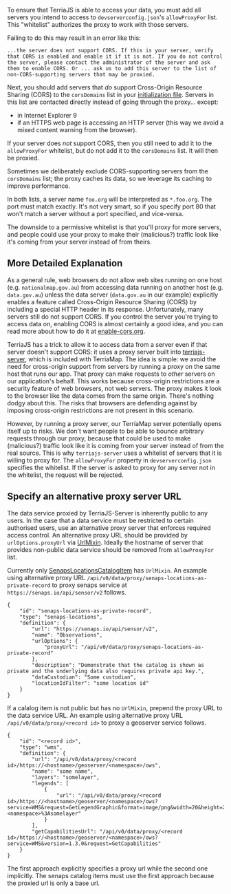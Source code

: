 To ensure that TerriaJS is able to access your data, you must add all servers you intend to access to `devserverconfig.json`'s `allowProxyFor` list. This "whitelist" authorizes the proxy to work with those servers.

Failing to do this may result in an error like this:

`...the server does not support CORS. If this is your server, verify that CORS is enabled and enable it if it is not. If you do not control the server, please contact the administrator of the server and ask them to enable CORS. Or ... ask us to add this server to the list of non-CORS-supporting servers that may be proxied.`

Next, you should add servers that *do* support Cross-Origin Resource Sharing (CORS) to the `corsDomains` list in your [initialization file](../customizing/initialization-files.md). Servers in this list are contacted directly instead of going through the proxy... except:

* in Internet Explorer 9
* if an HTTPS web page is accessing an HTTP server (this way we avoid a mixed content warning from the browser).

If your server does *not* support CORS, then you still need to add it to the `allowProxyFor` whitelist, but do not add it to the `corsDomains` list. It will then be proxied.

Sometimes we deliberately exclude CORS-supporting servers from the `corsDomains` list; the proxy caches its data, so we leverage its caching to improve performance.

In both lists, a server name `foo.org` will be interpreted as `*.foo.org`. The port must match exactly. It's not very smart, so if you specify port 80 that won't match a server without a port specified, and vice-versa.

The downside to a permissive whitelist is that you'll proxy for more servers, and people could use your proxy to make their (malicious?) traffic look like it's coming from your server instead of from theirs.

## More Detailed Explanation

As a general rule, web browsers do not allow web sites running on one host (e.g. `nationalmap.gov.au`) from accessing data running on another host (e.g. `data.gov.au`) unless the data server (`data.gov.au` in our example) explicitly enables a feature called Cross-Origin Resource Sharing (CORS) by including a special HTTP header in its response.  Unfortunately, many servers still do not support CORS.  If you control the server you're trying to access data on, enabling CORS is almost certainly a good idea, and you can read more about how to do it at [enable-cors.org](http://enable-cors.org/).

TerriaJS has a trick to allow it to access data from a server even if that server doesn't support CORS: it uses a proxy server built into [terriajs-server](https://github.com/TerriaJS/terriajs-server), which is included with TerriaMap.  The idea is simple: we avoid the need for cross-origin support from servers by running a proxy on the same host that runs our app.  That proxy can make requests to _other_ servers on our application's behalf.  This works because cross-origin restrictions are a security feature of web browsers, not web servers.  The proxy makes it look to the browser like the data comes from the same origin.  There's nothing dodgy about this.  The risks that browsers are defending against by imposing cross-origin restrictions are not present in this scenario.

However, by running a proxy server, our TerriaMap server potentially opens itself up to risks.  We don't want people to be able to bounce arbitrary requests through our proxy, because that could be used to make (malicious?) traffic look like it is coming from your server instead of from the real source.  This is why `terriajs-server` uses a whitelist of servers that it is willing to proxy for.  The `allowProxyFor` property in `devserverconfig.json` specifies the whitelist.  If the server is asked to proxy for any server not in the whitelist, the request will be rejected.

## Specify an alternative proxy server URL

The data service proxied by TerriaJS-Server is inherently public to any users. In the case that a data service must be restricted to certain authorised users, use an alternative proxy server that enforces required access control. An alternative proxy URL should be provided by `urlOptions.proxyUrl` via [UrlMixin](/lib/ModelMixins/UrlMixin.ts). Ideally the hostname of server that provides non-public data service should be removed from `allowProxyFor` list.

Currently only [SenapsLocationsCatalogItem](/lib/Models/SenapsLocationsCatalogItem.ts) has `UrlMixin`. An example using alternative proxy URL `/api/v0/data/proxy/senaps-locations-as-private-record` to proxy senaps service at `https://senaps.io/api/sensor/v2` follows.

```
{
    "id": "senaps-locations-as-private-record",
    "type": "senaps-locations",
    "definition": {
        "url": "https://senaps.io/api/sensor/v2",
        "name": "Observations",
        "urlOptions": {
            "proxyUrl": "/api/v0/data/proxy/senaps-locations-as-private-record"
        },
        "description": "Demonstrate that the catalog is shown as private and the underlying data also requires private api key.",
        "dataCustodian": "Some custodian",
        "locationIdFilter": "some location id"
    }
}
```

If a calalog item is not public but has no `UrlMixin`, prepend the proxy URL to the data service URL. An example using alternative proxy URL `/api/v0/data/proxy/<record id>` to proxy a geoserver service follows.

```
{
    "id": "<record id>",
    "type": "wms",
    "definition": {
        "url": "/api/v0/data/proxy/<record id>/https://<hostname>/geoserver/<namespace>/ows",
        "name": "some name",
        "layers": "somelayer",
        "legends": [
            {
                "url": "/api/v0/data/proxy/<record id>/https://<hostname>/geoserver/<namespace>/ows?service=WMS&request=GetLegendGraphic&format=image/png&width=20&height=20&layer=<namespace>%3Asomelayer"
            }
        ],
        "getCapabilitiesUrl": "/api/v0/data/proxy/<record id>/https://<hostname>/geoserver/<namespace>/ows?service=WMS&version=1.3.0&request=GetCapabilities"
    }
}
```

The first approach explicitly specifies a proxy url while the second one implicitly. The senaps catalog items must use the first approach because the proxied url is only a base url.

